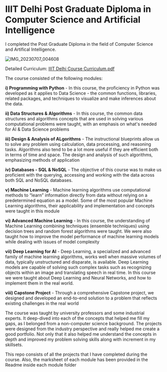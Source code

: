 # IIIT Delhi Post Graduate Diploma in Computer Science and Artificial Intelligence

I completed the Post Graduate Diploma in the field of Computer Science and Artifical Intelligence. 

![IMG_20230707_004608](https://github.com/debadridtt/Optimizing-Household-Electricity-through-Machine-Learning/assets/24243687/40743c5f-b2c4-4302-9ebf-f9253d9fb761)

Detailed Curriculum: [IIIT Delhi Course Curriculum.pdf](https://github.com/debadridtt/IIIT-Delhi-PostGradDiploma-CS-AI/files/10758868/IIIT.Delhi.Course.Curriculum.pdf)

The course consisted of the following modules:

**i) Programming with Python** - In this course, the proficiency in Python was developed as it applies to Data Science - the common functions, libraries, related packages, and techniques to visualize and make inferences about the data.

**ii) Data Structures & Algorithms** - In this course, the common data structures and algorithms concepts that are used in solving various computational problems were taught, with an emphasis on what's needed for AI & Data Science problems

**iii) Design & Analysis of ALgorithms** - The instructional blueprints allow us to solve any problem using calculation, data processing, and
reasoning tasks. Algorithms also tend to be a lot more useful if they are efficient both in terms of time and space. The design and analysis of
such algorithms, emphasizing methods of application

**iv) Databases - SQL & NoSQL** - The objective of this course was to make us proficient with the querying, accessing and working with the data across both SQL and NoSQL databases.

**v) Machine Learning** - Machine learning algorithms use computational methods to “learn” information directly from data without relying on a predetermined equation as a model. Some of the most popular Machine Learning algorithms, their applicability and implementation and concepts were taught in this module

**vi) Advanced Machine Learning** - In this course, the understanding of Machine Learning combining techniques (ensemble techniques) using decision trees and random forest algorithms were taught. We were also taught how to improve the model performance of machine learning models while dealing with issues of model complexity

**vii) Deep Learning for AI** - Deep Learning, a specialized and advanced family of machine learning algorithms, works well when massive volumes of data, typically unstructured and disparate, is available. Deep Learning models are capable of solving such complex tasks such as recognizing objects within an image and translating speech in real time. In this course we were taught about Deep Learning and Neural Networks, and how to implement them in the real world.

**viii) Capstone Project** - Through a comprehensive Capstone project, we designed and developed an end-to-end solution to a problem that reflects existing challenges in the real world

The course was taught by university professors and some industrial experts. It deep-dived into each of the concepts that helped me fill my gaps, as I belonged from a non-computer science background. The projects were designed from the industry perspective and really helped me create a good portfolio. Not only that it also helped me understand the concepts in depth and improved my problem solving skills along with increment in my skillsets.

This repo consists of all the projects that I have completed during the course. Also, the marksheet of each module has been provided in the Readme inside each module folder

